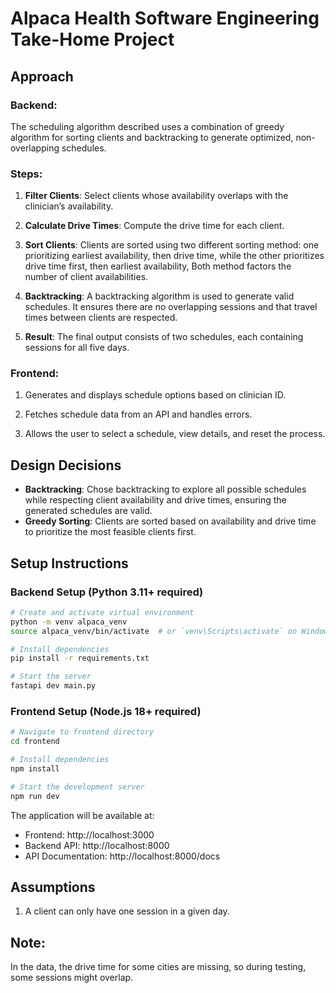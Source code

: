 # Alpaca Health Software Engineering Take-Home Project

## Approach

### Backend:

The scheduling algorithm described uses a combination of greedy algorithm for sorting clients and backtracking to generate optimized, non-overlapping schedules.

### Steps:

1. **Filter Clients**: Select clients whose availability overlaps with the clinician’s availability.

2. **Calculate Drive Times**: Compute the drive time for each client.

3. **Sort Clients**: Clients are sorted using two different sorting method: one prioritizing earliest availability, then drive time, while the other prioritizes drive time first, then earliest availability, Both method factors the number of client availabilities.

4. **Backtracking**: A backtracking algorithm is used to generate valid schedules. It ensures there are no overlapping sessions and that travel times between clients are respected.

5. **Result**: The final output consists of two schedules, each containing sessions for all five days.

### Frontend:

1. Generates and displays schedule options based on clinician ID.

2. Fetches schedule data from an API and handles errors.

3. Allows the user to select a schedule, view details, and reset the process.

## Design Decisions

- **Backtracking**: Chose backtracking to explore all possible schedules while respecting client availability and drive times, ensuring the generated schedules are valid.
- **Greedy Sorting**: Clients are sorted based on availability and drive time to prioritize the most feasible clients first.

## Setup Instructions

### Backend Setup (Python 3.11+ required)

```bash
# Create and activate virtual environment
python -m venv alpaca_venv
source alpaca_venv/bin/activate  # or `venv\Scripts\activate` on Windows

# Install dependencies
pip install -r requirements.txt

# Start the server
fastapi dev main.py
```

### Frontend Setup (Node.js 18+ required)

```bash
# Navigate to frontend directory
cd frontend

# Install dependencies
npm install

# Start the development server
npm run dev
```

The application will be available at:

- Frontend: http://localhost:3000
- Backend API: http://localhost:8000
- API Documentation: http://localhost:8000/docs

## Assumptions

1. A client can only have one session in a given day.

## Note:

In the data, the drive time for some cities are missing, so during testing, some sessions might overlap.

